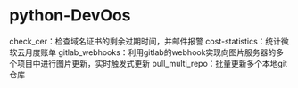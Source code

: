 # python-DevOos
check_cer：检查域名证书的剩余过期时间，并邮件报警
cost-statistics：统计微软云月度账单
gitlab_webhooks：利用gitlab的webhook实现向图片服务器的多个项目中进行图片更新，实时触发式更新
pull_multi_repo：批量更新多个本地git仓库
